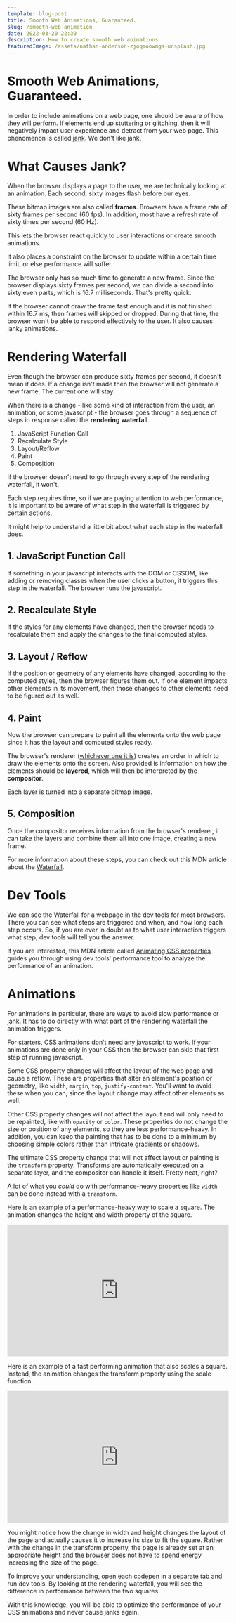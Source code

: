 ```yaml
---
template: blog-post
title: Smooth Web Animations, Guaranteed.
slug: /smooth-web-animation
date: 2022-03-20 22:30
description: How to create smooth web animations
featuredImage: /assets/nathan-anderson-zjoqmoowmgs-unsplash.jpg
---
```

# Smooth Web Animations, Guaranteed.

In order to include animations on a web page, one should be aware of how they will perform. If elements end up stuttering or glitching, then it will negatively impact user experience and detract from your web page. This phenomenon is called [jank](http://jankfree.org/). We don't like jank.

# What Causes Jank?

When the browser displays a page to the user, we are technically looking at an animation. Each second, sixty images flash before our eyes. 

These bitmap images are also called **frames**. Browsers have a frame rate of sixty frames per second (60 fps). In addition, most have a refresh rate of sixty times per second (60 Hz).

This lets the browser react quickly to user interactions or create smooth animations.

It also places a constraint on the browser to update within a certain time limit, or else performance will suffer. 

The browser only has so much time to generate a new frame. Since the browser displays sixty frames per second, we can divide a second into sixty even parts, which is 16.7 milliseconds. That's pretty quick.

If the browser cannot draw the frame fast enough and it is not finished within 16.7 ms, then frames will skipped or dropped. During that time, the browser won't be able to respond effectively to the user. It also causes janky animations. 

# Rendering Waterfall
Even though the browser can produce sixty frames per second, it doesn't mean it does. If a change isn't made then the browser will not generate a new frame. The current one will stay. 

When there is a change - like some kind of interaction from the user, an animation, or some javascript - the browser goes through a sequence of steps in response called the **rendering waterfall**.

1. JavaScript Function Call
2. Recalculate Style
3. Layout/Reflow
4. Paint
5. Composition

If the browser doesn't need to go through every step of the rendering waterfall, it won't. 

Each step requires time, so if we are paying attention to web performance, it is important to be aware of what step in the waterfall is triggered by certain actions. 

It might help to understand a little bit about what each step in the waterfall does. 

## 1. JavaScript Function Call
If something in your javascript interacts with the DOM or CSSOM, like adding or removing classes when the user clicks a button, it triggers this step in the waterfall. The browser runs the javascript.

## 2. Recalculate Style
If the styles for any elements have changed, then the browser needs to recalculate them and apply the changes to the final computed styles.

## 3. Layout / Reflow
If the position or geometry of any elements have changed, according to the computed styles, then the browser figures them out. If one element impacts other elements in its movement, then those changes to other elements need to be figured out as well.

## 4. Paint 
Now the browser can prepare to paint all the elements onto the web page since it has the layout and computed styles ready. 

The browser's renderer ([whichever one it is](https://www.browserstack.com/guide/browser-rendering-engine)) creates an order in which to draw the elements onto the screen. Also provided is information on how the elements should be **layered**, which will then be interpreted by the **compositor**. 

Each layer is turned into a separate bitmap image.

## 5. Composition
Once the compositor receives information from the browser's renderer, it can take the layers and combine them all into one image, creating a new frame. 

For more information about these steps, you can check out this MDN article about the [Waterfall](https://developer.mozilla.org/en-US/docs/Tools/Performance/Waterfall). 

# Dev Tools

We can see the Waterfall for a webpage in the dev tools for most browsers. There you can see what steps are triggered and when, and how long each step occurs. So, if you are ever in doubt as to what user interaction triggers what step, dev tools will tell you the answer.

If you are interested, this MDN article called [Animating CSS properties](https://developer.mozilla.org/en-US/docs/Tools/Performance/Scenarios/Animating_CSS_properties) guides you through using dev tools' performance tool to analyze the performance of an animation.

# Animations
For animations in particular, there are ways to avoid slow performance or jank. It has to do directly with what part of the rendering waterfall the animation triggers. 

For starters, CSS animations don't need any javascript to work. If your animations are done only in your CSS then the browser can skip that first step of running javascript.

Some CSS property changes will affect the layout of the web page and cause a reflow. These are properties that alter an element's position or geometry, like `width`, `margin`, `top`, `justify-content`. You'll want to avoid these when you can, since the layout change may affect other elements as well.

Other CSS property changes will not affect the layout and will only need to be repainted, like with `opacity` or `color`. These properties do not change the size or position of any elements, so they are less performance-heavy. In addition, you can keep the painting that has to be done to a minimum by choosing simple colors rather than intricate gradients or shadows.

The ultimate CSS property change that will not affect layout or painting is the `transform` property. Transforms are automatically executed on a separate layer, and the compositor can handle it itself. Pretty neat, right?

A lot of what you *could* do with performance-heavy properties like `width` can be done instead with a `transform`. 

Here is an example of a performance-heavy way to scale a square. The animation changes the height and width property of the square.

<iframe height="300" style="width: 100%;" scrolling="no" title="Untitled" src="https://codepen.io/emgrey02/embed/ExoybmZ?default-tab=html%2Cresult" frameborder="no" loading="lazy" allowtransparency="true" allowfullscreen="true">
  See the Pen <a href="https://codepen.io/emgrey02/pen/ExoybmZ">
  Untitled</a> by Emma Grey (<a href="https://codepen.io/emgrey02">@emgrey02</a>)
  on <a href="https://codepen.io">CodePen</a>.
</iframe>

Here is an example of a fast performing animation that also scales a square. Instead, the animation changes the transform property using the scale function.

<iframe height="300" style="width: 100%;" scrolling="no" title="cheap animation" src="https://codepen.io/emgrey02/embed/xxpOpOz?default-tab=html%2Cresult" frameborder="no" loading="lazy" allowtransparency="true" allowfullscreen="true">
  See the Pen <a href="https://codepen.io/emgrey02/pen/xxpOpOz">
  cheap animation</a> by Emma Grey (<a href="https://codepen.io/emgrey02">@emgrey02</a>)
  on <a href="https://codepen.io">CodePen</a>.
</iframe>

You might notice how the change in width and height changes the layout of the page and actually causes it to increase its size to fit the square. Rather with the change in the transform property, the page is already set at an appropriate height and the browser does not have to spend energy increasing the size of the page. 

To improve your understanding, open each codepen in a separate tab and run dev tools. By looking at the rendering waterfall, you will see the difference in performance between the two squares.

With this knowledge, you will be able to optimize the performance of your CSS animations and never cause janks again.

